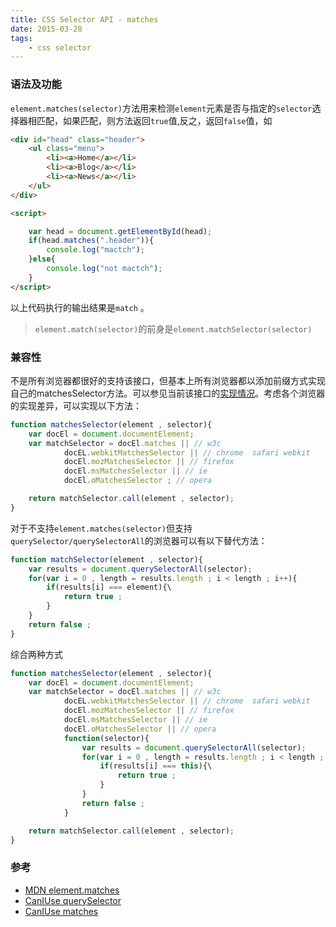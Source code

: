 ```yaml
---
title: CSS Selector API - matches
date: 2015-03-28
tags:
    - css selector
---
```


### 语法及功能

`element.matches(selector)`方法用来检测`element`元素是否与指定的`selector`选择器相匹配，如果匹配，则方法返回`true`值,反之，返回`false`值，如
```html
<div id="head" class="header">
    <ul class="menu">
        <li><a>Home</a></li>
        <li><a>Blog</a></li>
        <li><a>News</a></li>
    </ul>
</div>

<script>

    var head = document.getElementById(head);
    if(head.matches(".header")){
        console.log("mactch");
    }else{
        console.log("not mactch");
    }
</script>
```
以上代码执行的输出结果是`match`	。

>`element.match(selector)`的前身是`element.matchSelector(selector)`

### 兼容性

不是所有浏览器都很好的支持该接口，但基本上所有浏览器都以添加前缀方式实现自己的matchesSelector方法。可以参见当前该接口的[实现情况](http://caniuse.com/#search=matches)。考虑各个浏览器的实现差异，可以实现以下方法：
```js
function matchesSelector(element , selector){
    var docEl = document.documentElement;
    var matchSelector = docEl.matches || // w3c
            docEL.webkitMatchesSelector || // chrome  safari webkit
            docEl.mozMatchesSelector || // firefox
            docEl.msMatchesSelector || // ie
            docEl.oMatchesSelector ; // opera

    return matchSelector.call(element , selector);
}
```
对于不支持`element.matches(selector)`但支持`querySelector/querySelectorAll`的浏览器可以有以下替代方法：
```js
function matchSelector(element , selector){
    var results = document.querySelectorAll(selector);
    for(var i = 0 , length = results.length ; i < length ; i++){
        if(results[i] === element){\
            return true ;
        }
    }
    return false ;
}
```
综合两种方式
```js
function matchesSelector(element , selector){
    var docEl = document.documentElement;
    var matchSelector = docEl.matches || // w3c
            docEL.webkitMatchesSelector || // chrome  safari webkit
            docEl.mozMatchesSelector || // firefox
            docEl.msMatchesSelector || // ie
            docEl.oMatchesSelector || // opera
            function(selector){
                var results = document.querySelectorAll(selector);
                for(var i = 0 , length = results.length ; i < length ; i++){
                    if(results[i] === this){\
                        return true ;
                    }
                }
                return false ;
            }

    return matchSelector.call(element , selector);
}
```
### 参考

+ [MDN element.matches](https://developer.mozilla.org/zh-CN/docs/Web/API/Element/matches)
+ [CanIUse querySelector](http://caniuse.com/#search=querySelector)
+ [CanIUse matches](http://caniuse.com/#search=matches)